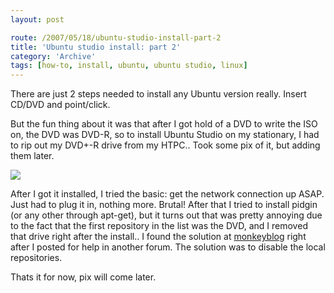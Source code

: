 ```yaml
---
layout: post

route: /2007/05/18/ubuntu-studio-install-part-2
title: 'Ubuntu studio install: part 2'
category: 'Archive'
tags: [how-to, install, ubuntu, ubuntu studio, linux]
---
```


There are just 2 steps needed to install any Ubuntu version really. Insert
CD/DVD and point/click.

But the fun thing about it was that after I got hold of a DVD to write the ISO
on, the DVD was DVD-R, so to install Ubuntu Studio on my stationary, I had to
rip out my DVD+-R drive from my HTPC.. Took some pix of it, but adding them
later.

![](/img/blog/imga22ebea86c37fcb440ac1dc8890221c9.webp)

After I got it installed, I tried the basic: get the network connection up ASAP.
Just had to plug it in, nothing more. Brutal! After that I tried to install
pidgin (or any other through apt-get), but it turns out that was pretty annoying
due to the fact that the first repository in the list was the DVD, and I removed
that drive right after the install.. I found the solution at
[monkeyblog](http://monkeyblog.org/ubuntu/installing/#enabling_extra_repositories)
right after I posted for help in another forum. The solution was to disable the
local repositories.

Thats it for now, pix will come later.
